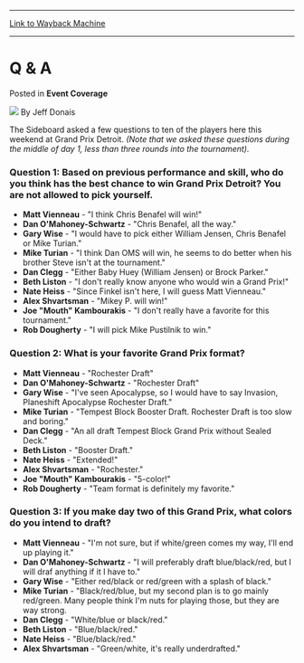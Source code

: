 
---
[Link to Wayback Machine](https://web.archive.org/web/20211024004640/https://magic.wizards.com/en/articles/archive/event-coverage/q-2000-01-01)

[_metadata_:author]:- "Jeff Donais"
[_metadata_:description]:- "The Sideboard asked a few questions to ten of the players here this weekend at Grand Prix Detroit. (Note that we asked these questions during the middle of day 1, less than three rounds into the tournament). Question 1: Based on previous performance and skill, who do you think has the best chance to win Grand Prix Detroit? You are not allowed to pick yourself."
[_metadata_:generator]:- "Drupal 7 (http://drupal.org)"
[_metadata_:node]:- "807691"
[_metadata_:publish_date]:- "2000-01-01"
[_metadata_:source]:- "div-main-content"
[_metadata_:title]:- "Q & A"
[_metadata_:wayback_capture_timestamp]:- "2021-10-24 00:46:40"
[_metadata_:wayback_raw_url]:- "https://web.archive.org/web/20211024004640id_/https://magic.wizards.com/en/articles/archive/event-coverage/q-2000-01-01"
[_metadata_:wayback_url]:- "https://magic.wizards.com/en/articles/archive/event-coverage/q-2000-01-01"
---


Q & A
=====



 Posted in **Event Coverage**







![](https://media.magic.wizards.com/styles/auth_small/public/images/person/authorpic_jeffdonais.jpg)
By Jeff Donais











The Sideboard asked a few questions to ten of the players here this weekend at Grand Prix Detroit. *(Note that we asked these questions during the middle of day 1, less than three rounds into the tournament).*


### Question 1: Based on previous performance and skill, who do you think has the best chance to win Grand Prix Detroit? You are not allowed to pick yourself.


* **Matt Vienneau** - "I think Chris Benafel will win!"
* **Dan O'Mahoney-Schwartz** - "Chris Benafel, all the way."
* **Gary Wise** - "I would have to pick either William Jensen, Chris Benafel or Mike Turian."
* **Mike Turian** - "I think Dan OMS will win, he seems to do better when his brother Steve isn't at the tournament."
* **Dan Clegg** - "Either Baby Huey (William Jensen) or Brock Parker."
* **Beth Liston** - "I don't really know anyone who would win a Grand Prix!"
* **Nate Heiss** - "Since Finkel isn't here, I will guess Matt Vienneau."
* **Alex Shvartsman** - "Mikey P. will win!"
* **Joe "Mouth" Kambourakis** - "I don't really have a favorite for this tournament."
* **Rob Dougherty** - "I will pick Mike Pustilnik to win."

### Question 2: What is your favorite Grand Prix format?


* **Matt Vienneau** - "Rochester Draft"
* **Dan O'Mahoney-Schwartz** - "Rochester Draft"
* **Gary Wise** - "I've seen Apocalypse, so I would have to say Invasion, Planeshift Apocalypse Rochester Draft."
* **Mike Turian** - "Tempest Block Booster Draft. Rochester Draft is too slow and boring."
* **Dan Clegg** - "An all draft Tempest Block Grand Prix without Sealed Deck."
* **Beth Liston** - "Booster Draft."
* **Nate Heiss** - "Extended!"
* **Alex Shvartsman** - "Rochester."
* **Joe "Mouth" Kambourakis** - "5-color!"
* **Rob Dougherty** - "Team format is definitely my favorite."

### Question 3: If you make day two of this Grand Prix, what colors do you intend to draft?


* **Matt Vienneau** - "I'm not sure, but if white/green comes my way, I'll end up playing it."
* **Dan O'Mahoney-Schwartz** - "I will preferably draft blue/black/red, but I will draf anything if it I have to."
* **Gary Wise** - "Either red/black or red/green with a splash of black."
* **Mike Turian** - "Black/red/blue, but my second plan is to go mainly red/green. Many people think I'm nuts for playing those, but they are way strong.
* **Dan Clegg** - "White/blue or black/red."
* **Beth Liston** - "Blue/black/red."
* **Nate Heiss** - "Blue/black/red."
* **Alex Shvartsman** - "Green/white, it's really underdrafted."






